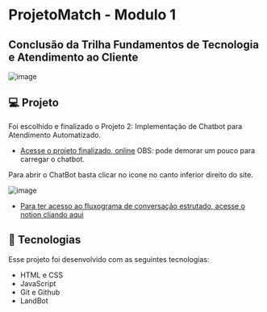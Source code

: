 <h1> ProjetoMatch - Modulo 1</h1>

## Conclusão da Trilha Fundamentos de Tecnologia e Atendimento ao Cliente
![image](https://github.com/leonardobdantas/ProjetoMatch-modulo1/assets/43340860/7b586151-4068-4a37-99c3-f9c78261ae4e)

## 💻 Projeto

Foi escolhido e finalizado o Projeto 2: Implementação de Chatbot para Atendimento Automatizado.
- [Acesse o projeto finalizado, online](https://leonardobdantas.github.io/projetomatch/)
  OBS: pode demorar um pouco para carregar o chatbot.

Para abrir o ChatBot basta clicar no icone no canto inferior direito do site.

![image](https://github.com/leonardobdantas/ProjetoMatch-modulo1/assets/43340860/cb9a0c18-5077-4163-850b-690593b85ff6)


- [Para ter acesso ao fluxograma de conversação estrutado, acesse o notion cliando aqui](https://rumbling-week-fdc.notion.site/EcoTech-Projeto-modulo-1-match-76b9a5cde04c46a3a4e1fe0bc4f1283b?pvs=4)


## 🚀 Tecnologias

Esse projeto foi desenvolvido com as seguintes tecnologias:

- HTML e CSS
- JavaScript
- Git e Github
- LandBot

